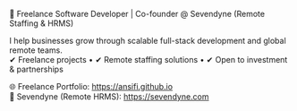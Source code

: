 🚀 Freelance Software Developer | Co-founder @ Sevendyne (Remote Staffing & HRMS)

I help businesses grow through scalable full-stack development and global remote teams.  
✔ Freelance projects • ✔ Remote staffing solutions • ✔ Open to investment & partnerships

🌐 Freelance Portfolio: https://ansifi.github.io  
🏢 Sevendyne (Remote HRMS): https://sevendyne.com

